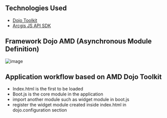 ## Technologies Used

- [Dojo Toolkit](https://dojotoolkit.org/)
- [Arcgis JS API SDK ](https://developers.arcgis.com/downloads/)

## Framework Dojo AMD (Asynchronous Module Definition)
![image](https://github.com/user-attachments/assets/ad20135f-7ee5-495a-b7a8-5702b4749fa9)

## Application workflow based on AMD Dojo Toolkit

- Index.html is the first to be loaded
- Boot.js  is the core module in the application
- import another module such as widget module in boot.js
- register the widget module created inside index.html in dojo.configuration section
